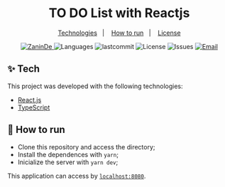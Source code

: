 <h1 align="center">TO DO List with Reactjs</h1>

<p align="center">
  <a href="#-tecnologias">Technologies</a>&nbsp;&nbsp;&nbsp;|&nbsp;&nbsp;&nbsp;
  <a href="#-como-executar">How to run</a>&nbsp;&nbsp;&nbsp;|&nbsp;&nbsp;&nbsp;
  <a href="#-licença">License</a>
</p>

<p align="center">	
   <a href="https://www.linkedin.com/in/gabriel-zanin-ab802a206//">
      <img alt="ZaninDe" src="https://img.shields.io/badge/-ZaninDe-5965e0?style=flat&logo=Linkedin&logoColor=white" />
   </a>
  <img alt="Languages" src="https://img.shields.io/github/languages/count/ZaninDe/todo-reactjs?color=%235963C5" />
  <img alt="lastcommit" src="https://img.shields.io/github/last-commit/ZaninDe/todo-reactjs?color=%235761C3" />
  <img alt="License" src="https://img.shields.io/github/license/ZaninDe/todo-reactjs?color=%235E69D7" />
  <img alt="Issues" src="https://img.shields.io/github/issues/ZaninDe/todo-reactjs?color=%235965E0">
  <a href="mailto:gabriel.zaninde@gmail.com">
   <img alt="Email" src="https://img.shields.io/badge/-gabriel.zaninde@gmail.com-%23525DCB" />
  </a>
</p>

## ✨ Tech

This project was developed with the following technologies:

- [React.js](https://reactjs.org/)
- [TypeScript](https://www.typescriptlang.org/)


## 🚀 How to run

- Clone this repository and access the directory;
- Install the dependences with `yarn`;
- Inicialize the server with `yarn dev`;

This application can access by [`localhost:8080`](http://localhost:8080).

